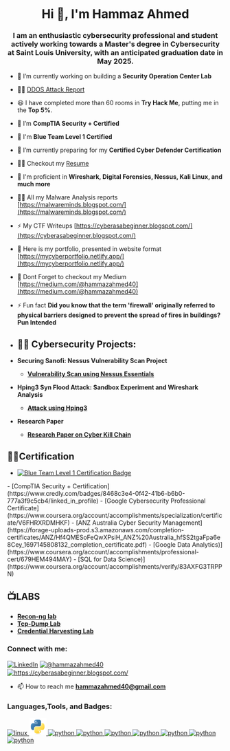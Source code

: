 <h1 align="center">Hi 👋, I'm Hammaz Ahmed</h1>
<h3 align="center">I am an enthusiastic cybersecurity professional and student actively working towards a Master's degree in Cybersecurity at Saint Louis University, with an anticipated graduation date in May 2025.</h3>

- 🔭 I’m currently working on building a **Security Operation Center Lab**
- 👨‍💻 [DDOS Attack Report](https://github.com/HammazAhmed2105/DDOS-Attack-Report)
- :satisfied: I have completed more than 60 rooms in **Try Hack Me**, putting me in the **Top 5%**.
- 🌱 I’m  **CompTIA Security + Certified**
- 📝 I'm **Blue Team Level 1 Certified**

- 🤝 I’m currently preparing for my **Certified Cyber Defender Certification**
- 👨‍💻 Checkout my [Resume](https://drive.google.com/file/d/1l8Fl2qzhS1_aA-iySht2iEcixc3Xw3LM/view?usp=sharing)

- 📝 I'm proficient in **Wireshark, Digital Forensics, Nessus, Kali Linux, and much more**

- 👨‍💻 All my Malware Analysis reports [https://malwareminds.blogspot.com/](https://malwareminds.blogspot.com/)

- ⚡ My CTF Writeups [https://cyberasabeginner.blogspot.com/](https://cyberasabeginner.blogspot.com/)

- 🤔 Here is my portfolio, presented in website format [https://mycyberportfolio.netlify.app/](https://mycyberportfolio.netlify.app/)

- 📝 Dont Forget to checkout my Medium [https://medium.com/@hammazahmed40](https://medium.com/@hammazahmed40)


- ⚡ Fun fact **Did you know that the term 'firewall' originally referred to physical barriers designed to prevent the spread of fires in buildings? Pun Intended**
- <h2>👨‍💻 Cybersecurity Projects:</h2>

- <b>Securing Sanofi: Nessus Vulnerability Scan Project</b>
  - <b>[Vulnerability Scan using Nessus Essentials](https://github.com/HammazAhmed2105/Nessus-Vulnerability-Scan)</b>
- <b>Hping3 Syn Flood Attack: Sandbox Experiment and Wireshark Analysis</b>
  - <b>[Attack using Hping3](https://github.com/HammazAhmed2105/Hping3-Attack-and-Analysis-of-Pcap) </b>
- <b>Research Paper</b>
  - <b>[Research Paper on Cyber Kill Chain](https://github.com/HammazAhmed2105/Research-Paper-on-Cyber-Kill-Chain)</b>

<h2>👨‍💻Certification</h2>

- <a href="https://www.credly.com/badges/0a7ba974-2e32-40e1-8f5c-4d8560092365/public_url">
  <img src="https://imgur.com/08245ada-070f-4865-8377-254fb52fa9b1" alt="Blue Team Level 1 Certification Badge">
</a>
- [CompTIA Security + Certification](https://www.credly.com/badges/8468c3e4-0f42-41b6-b6b0-777a3f9c5cb4/linked_in_profile)
- [Google Cybersecurity Professional Certificate](https://www.coursera.org/account/accomplishments/specialization/certificate/V6FHRXRDMHKF)
- [ANZ Australia Cyber Security Management](https://forage-uploads-prod.s3.amazonaws.com/completion-certificates/ANZ/Hf4QMESoFeQwXPsiH_ANZ%20Australia_hfSS2tgaFpa6e8Cey_1697145808132_completion_certificate.pdf)
- [Google Data Analytics)](https://www.coursera.org/account/accomplishments/professional-cert/679HEM494MAY)
- [SQL for Data Science)](https://www.coursera.org/account/accomplishments/verify/83AXFG3TRPPN)

<h2>📺LABS</h2>

  - <b>[Recon-ng lab](https://github.com/HammazAhmed2105/Recon-ng-Lab) </b>
  - <b>[Tcp-Dump Lab](https://github.com/HammazAhmed2105/TCPDUMP) </b>
   - <b>[Credential Harvesting Lab](https://github.com/HammazAhmed2105/Credential-Harvesting) </b>


<h3 align="left">Connect with me:</h3>
<p align="left">
<a href="https://www.linkedin.com/in/hammaz-ahmed-01005821a/" target="blank"><img align="center" src="https://raw.githubusercontent.com/rahuldkjain/github-profile-readme-generator/master/src/images/icons/Social/linked-in-alt.svg" alt="LinkedIn" height="30" width="40" /></a>
<a href="https://medium.com/@hammazahmed40" target="blank"><img align="center" src="https://raw.githubusercontent.com/rahuldkjain/github-profile-readme-generator/master/src/images/icons/Social/medium.svg" alt="@hammazahmed40" height="30" width="40" /></a>
<a href="https://cyberasabeginner.blogspot.com/" target="blank"><img align="center" src="https://raw.githubusercontent.com/rahuldkjain/github-profile-readme-generator/master/src/images/icons/Social/rss.svg" alt="https://cyberasabeginner.blogspot.com/" height="30" width="40" /></a>
</p>

- 📫 How to reach me **hammazahmed40@gmail.com**

<h3 align="left">Languages,Tools, and Badges:</h3>
<p align="left"> <a href="https://www.wireshark.org/" target="_blank" rel="noreferrer"> <img src="https://upload.wikimedia.org/wikipedia/commons/d/df/Wireshark_icon.svg" alt="linux" width="40" height="40"/> </a> <a href="https://www.python.org" target="_blank" rel="noreferrer"> <img src="https://raw.githubusercontent.com/devicons/devicon/master/icons/python/python-original.svg" alt="python" width="40" height="40"/> </a> 
<a href="https://www.tenable.com/products/nessus" target="_blank" rel="noreferrer"> <img src="https://upload.wikimedia.org/wikipedia/commons/b/bb/Nessus_symbol.svg" alt="python" width="40" height="40"/> </a>
<a href="https://nmap.org/" target="_blank" rel="noreferrer"> <img src="https://nmap.org/images/sitelogo-nmap-software-llc.svg" alt="python" width="40" height="40"/> </a>
  <a href="https://tryhackme.com/Oppai36/badges/terminaled" target="_blank" rel="noreferrer"> <img src="https://i.imgur.com/A06pbxx.jpeg" alt="python" width="40" height="40"/> </a>
   <a href="https://tryhackme.com/Oppai36/badges/phishing" target="_blank" rel="noreferrer"> <img src="https://i.imgur.com/ScyYjCq.jpeg" alt="python" width="40" height="40"/> </a>
   <a href="https://tryhackme.com/Oppai36/badges/ohsint" target="_blank" rel="noreferrer"> <img src="https://i.imgur.com/FQ9Ty9L.png" alt="python" width="40" height="40"/> </a>
  <a href="https://tryhackme.com/Oppai36/badges/wireshark" target="_blank" rel="noreferrer"> <img src="https://i.imgur.com/W3p8i1a.png" alt="python" width="40" height="40"/> </a>
  <a href="https://www.credly.com/badges/0a7ba974-2e32-40e1-8f5c-4d8560092365/public_url" target="_blank" rel="noreferrer"> <img src="https://i.imgur.com/rGcI3Ta.png" alt="python" width="40" height="40"/> </a>
</p>
